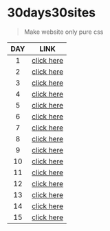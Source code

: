 # 30days30sites

> Make website only pure css

DAY | LINK
:--:|:--:
1   | [click here](https://day01diegobatista.netlify.com/ "day 1")
2   | [click here](https://day02diegobatista.netlify.com/ "day 2")
3   | [click here](https://day3eduardodantas.netlify.com "day 3")
4   | [click here](https://day4eduardodantas.netlify.com "day 4")
5   | [click here](https://day5eduardodantas.netlify.com "day 5")
6   | [click here](https://day6eduardodantas.netlify.com "day 6")
7   | [click here](https://day7eduardodantas.netlify.com "day 7")
8   | [click here](https://day8eduardodantas.netlify.com "day 8")
9   | [click here](https://day9eduardodantas.netlify.com "day 9")
10   | [click here](https://day10eduardodantas.netlify.com "day 10")
11   | [click here](https://day11eduardodantas.netlify.com "day 11")
12   | [click here](https://day12eduardodantas.netlify.com "day 12")
13   | [click here](https://day13eduardodantas.netlify.com "day 13")
14   | [click here](https://day14eduardodantas.netlify.com "day 14")
15   | [click here](https://day15eduardodantas.netlify.com "day 15")
